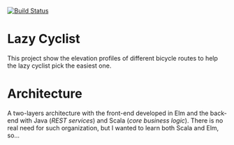 [![Build Status](https://travis-ci.org/Kalimaha/lazy-cyclist.svg?branch=master)](https://travis-ci.org/Kalimaha/lazy-cyclist)

# Lazy Cyclist
This project show the elevation profiles of different bicycle routes to help
the lazy cyclist pick the easiest one.

# Architecture

A two-layers architecture with the front-end developed in Elm and the back-end
with Java (_REST services_) and Scala (_core business logic_). There is no real
need for such organization, but I wanted to learn both Scala and Elm, so...
